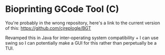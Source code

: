 # Bioprinting GCode Tool (C)

You're probably in the wrong repository, here's a link to the current version of this: https://github.com/cjreplogle/BGT

Revamped this in Java for inter-operating system compatibility + I can use swing so I can potentially make a GUI for this rather than perpetually be a TUI.
